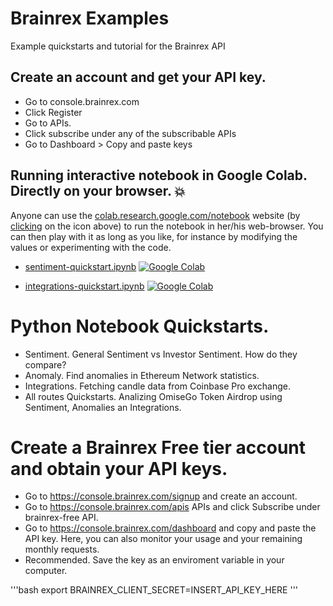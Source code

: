 # Brainrex Examples
Example quickstarts and tutorial for the Brainrex API

## Create an account and get your API key. 

- Go to console.brainrex.com
- Click Register
- Go to APIs.
- Click subscribe under any of the subscribable APIs
- Go to Dashboard > Copy and paste keys 

## Running interactive notebook in Google Colab. Directly on your browser. :boom:

Anyone can use the [colab.research.google.com/notebook](https://colab.research.google.com/notebook) website (by [clicking](XXX) on the icon above) to run the notebook in her/his web-browser.
You can then play with it as long as you like, for instance by modifying the values or experimenting with the code.

- [sentiment-quickstart.ipynb](https://colab.research.google.com/github/BrainrexAPI/examples/blob/master/sentiment-quickstart.ipynb)  [![Google Colab](https://badgen.net/badge/Launch/on%20Google%20Colab/blue?icon=terminal)](https://colab.research.google.com/github/BrainrexAPI/examples/blob/master/sentiment-quickstart.ipynb)

- [integrations-quickstart.ipynb](https://colab.research.google.com/github/BrainrexAPI/examples/blob/master/integrations-quickstart.ipynb)  [![Google Colab](https://badgen.net/badge/Launch/on%20Google%20Colab/blue?icon=terminal)](https://colab.research.google.com/github/BrainrexAPI/examples/blob/master/integrations-quickstart.ipynb)

# Python Notebook Quickstarts.
- Sentiment. General Sentiment vs Investor Sentiment. How do they compare?
- Anomaly. Find anomalies in Ethereum Network statistics.
- Integrations. Fetching candle data from Coinbase Pro exchange.
- All routes Quickstarts. Analizing OmiseGo Token Airdrop using Sentiment, Anomalies an Integrations.

# Create a Brainrex Free tier account and obtain your API keys.
- Go to https://console.brainrex.com/signup and create an account.
- Go to https://console.brainrex.com/apis APIs and click Subscribe under brainrex-free API. 
- Go to https://console.brainrex.com/dashboard and copy and paste the API key. Here, you can also monitor your usage and your remaining monthly requests.
- Recommended. Save the key as an enviroment variable in your computer.

'''bash
export BRAINREX_CLIENT_SECRET=INSERT_API_KEY_HERE
'''
